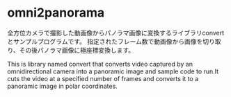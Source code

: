 # omni2panorama
全方位カメラで撮影した動画像からパノラマ画像に変換するライブラリconvertとサンプルプログラムです。
指定されたフレーム数で動画像から画像を切り取り、その後パノラマ画像に極座標変換します。  

This is library named convert that converts video captured by an omnidirectional camera into a panoramic image and sample code to run.It cuts the video at a specified number of frames and converts it to a panoramic image in polar coordinates.
